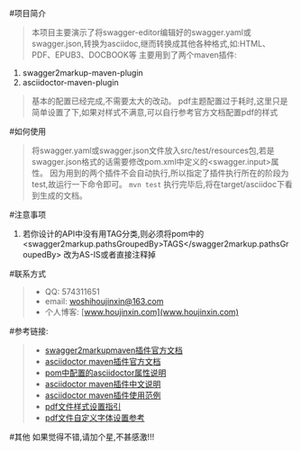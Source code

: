 #项目简介
> 本项目主要演示了将swagger-editor编辑好的swagger.yaml或swagger.json,转换为asciidoc,继而转换成其他各种格式,如:HTML、PDF、EPUB3、DOCBOOK等
  主要用到了两个maven插件:
   1. swagger2markup-maven-plugin
   2. asciidoctor-maven-plugin
> 基本的配置已经完成,不需要太大的改动。
> pdf主题配置过于耗时,这里只是简单设置了下,如果对样式不满意,可以自行参考官方文档配置pdf的样式

#如何使用
> 将swagger.yaml或swagger.json文件放入src/test/resources包,若是swagger.json格式的话需要修改pom.xml中定义的<swagger.input>属性。
> 因为用到的两个插件不会自动执行,所以指定了插件执行所在的阶段为test,故运行一下命令即可。
> `mvn test`
> 执行完毕后,将在target/asciidoc下看到生成的文档。

#注意事项
1. 若你设计的API中没有用TAG分类,则必须将pom中的<swagger2markup.pathsGroupedBy>TAGS</swagger2markup.pathsGroupedBy> 改为AS-IS或者直接注释掉

#联系方式
> * QQ: 574311651
> * email: woshihoujinxin@163.com
> * 个人博客: [www.houjinxin.com](www.houjinxin.com)

#参考链接:
> * [swagger2markupmaven插件官方文档](http://swagger2markup.github.io/swagger2markup/1.0.1/)
> * [asciidoctor maven插件官方文档](http://asciidoctor.org/docs/asciidoctor-maven-plugin/)
> * [pom中配置的asciidoctor属性说明](http://asciidoctor.org/docs/asciidoctor-maven-plugin/#configuration-options)
> * [asciidoctor maven插件中文说明](https://github.com/asciidoctor/asciidoctor-maven-plugin/blob/master/README_zh-CN.adoc)
> * [asciidoctor maven插件使用范例](https://github.com/asciidoctor/asciidoctor-maven-examples)
> * [pdf文件样式设置指引](https://github.com/asciidoctor/asciidoctor-pdf/blob/master/docs/theming-guide.adoc)
> * [pdf文件自定义字体设置参考](https://github.com/asciidoctor/asciidoctor-pdf/blob/master/docs/theming-guide.adoc#custom-fonts)

#其他
如果觉得不错,请加个星,不甚感激!!!